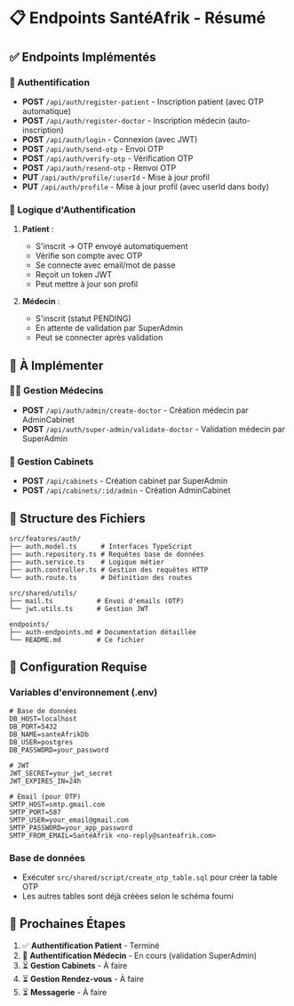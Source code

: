 # 📋 Endpoints SantéAfrik - Résumé

## ✅ Endpoints Implémentés

### 🔐 Authentification
- **POST** `/api/auth/register-patient` - Inscription patient (avec OTP automatique)
- **POST** `/api/auth/register-doctor` - Inscription médecin (auto-inscription)
- **POST** `/api/auth/login` - Connexion (avec JWT)
- **POST** `/api/auth/send-otp` - Envoi OTP
- **POST** `/api/auth/verify-otp` - Vérification OTP
- **POST** `/api/auth/resend-otp` - Renvoi OTP
- **PUT** `/api/auth/profile/:userId` - Mise à jour profil
- **PUT** `/api/auth/profile` - Mise à jour profil (avec userId dans body)

### 🔄 Logique d'Authentification

1. **Patient** :
   - S'inscrit → OTP envoyé automatiquement
   - Vérifie son compte avec OTP
   - Se connecte avec email/mot de passe
   - Reçoit un token JWT
   - Peut mettre à jour son profil

2. **Médecin** :
   - S'inscrit (statut PENDING)
   - En attente de validation par SuperAdmin
   - Peut se connecter après validation

## 🚧 À Implémenter

### 👨‍⚕️ Gestion Médecins
- **POST** `/api/auth/admin/create-doctor` - Création médecin par AdminCabinet
- **POST** `/api/auth/super-admin/validate-doctor` - Validation médecin par SuperAdmin

### 🏥 Gestion Cabinets
- **POST** `/api/cabinets` - Création cabinet par SuperAdmin
- **POST** `/api/cabinets/:id/admin` - Création AdminCabinet

## 📁 Structure des Fichiers

```
src/features/auth/
├── auth.model.ts      # Interfaces TypeScript
├── auth.repository.ts # Requêtes base de données
├── auth.service.ts    # Logique métier
├── auth.controller.ts # Gestion des requêtes HTTP
└── auth.route.ts      # Définition des routes

src/shared/utils/
├── mail.ts           # Envoi d'emails (OTP)
└── jwt.utils.ts      # Gestion JWT

endpoints/
├── auth-endpoints.md # Documentation détaillée
└── README.md         # Ce fichier
```

## 🔧 Configuration Requise

### Variables d'environnement (.env)
```env
# Base de données
DB_HOST=localhost
DB_PORT=5432
DB_NAME=santeAfrikDb
DB_USER=postgres
DB_PASSWORD=your_password

# JWT
JWT_SECRET=your_jwt_secret
JWT_EXPIRES_IN=24h

# Email (pour OTP)
SMTP_HOST=smtp.gmail.com
SMTP_PORT=587
SMTP_USER=your_email@gmail.com
SMTP_PASSWORD=your_app_password
SMTP_FROM_EMAIL=SantéAfrik <no-reply@santeafrik.com>
```

### Base de données
- Exécuter `src/shared/script/create_otp_table.sql` pour créer la table OTP
- Les autres tables sont déjà créées selon le schéma fourni

## 🎯 Prochaines Étapes

1. ✅ **Authentification Patient** - Terminé
2. 🔄 **Authentification Médecin** - En cours (validation SuperAdmin)
3. ⏳ **Gestion Cabinets** - À faire
4. ⏳ **Gestion Rendez-vous** - À faire
5. ⏳ **Messagerie** - À faire

